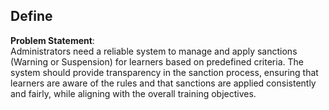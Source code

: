 ## **Define**  

**Problem Statement**:  
Administrators need a reliable system to manage and apply sanctions (Warning or Suspension) for learners based on predefined criteria. The system should provide transparency in the sanction process, ensuring that learners are aware of the rules and that sanctions are applied consistently and fairly, while aligning with the overall training objectives.